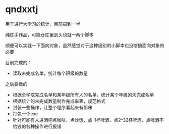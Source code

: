 # qndxxtj

用于进行大学习的统计，目前搞到一半

纯练手作品，可能仓库里到头也就一两个脚本

顺便可以实践一下面向对象，虽然感觉对于这种级别的小脚本也没啥搞面向对象的必要

目前完成的：

- 读取未完成名单，统计每个班级的数量

之后要做的

- 根据全学院完成名单和某年级所有人的名单，统计某个年级的未完成名单
- 根据统计的未完成数量制作完成率表，规范格式
- 封装一些操作，让整个程序看起来有那味
- 打包一个exe
- 针对可能有人进酒吧点咖啡、点炒饭、点-1杯啤酒、点2^32杯啤酒、点啤酒不给钱的各种操作进行报错